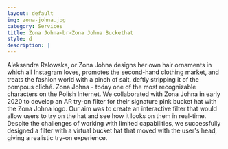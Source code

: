 ```yaml
---
layout: default
img: zona-johna.jpg
category: Services
title: Zona Johna<br>Zona Johna Buckethat
style: d
description: |
---
```

  Aleksandra Ralowska, or Zona Johna designs her own hair ornaments in which all Instagram loves, promotes the second-hand clothing market, and treats the fashion world with a pinch of salt, deftly stripping it of the pompous cliché. Zona Johna - today one of the most recognizable characters on the Polish Internet. We collaborated with Zona Johna in early 2020 to develop an AR try-on filter for their signature pink bucket hat with the Zona Johna logo. Our aim was to create an interactive filter that would allow users to try on the hat and see how it looks on them in real-time. Despite the challenges of working with limited capabilities, we successfully designed a filter with a virtual bucket hat that moved with the user's head, giving a realistic try-on experience.

